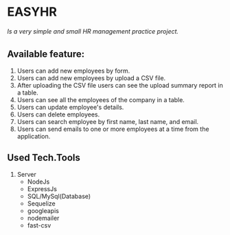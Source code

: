 # EASYHR

###### Is a very simple and small HR management practice project.

## Available feature:

1. Users can add new employees by form.
2. Users can add new employees by upload a CSV file.
3. After uploading the CSV file users can see the upload summary report in a table.
4. Users can see all the employees of the company in a table.
5. Users can update employee's details.
6. Users can delete employees.
7. Users can search employee by first name, last name, and email.
8. Users can send emails to one or more employees at a time from the application.

## Used Tech.Tools

1. Server
   - NodeJs
   - ExpressJs
   - SQL/MySql(Database)
   - Sequelize
   - googleapis
   - nodemailer
   - fast-csv
